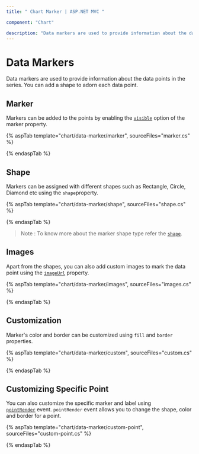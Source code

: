 ```yaml
---
title: " Chart Marker | ASP.NET MVC "

component: "Chart"

description: "Data markers are used to provide information about the data points in the series. You can add a shape to adorn each data point."
---
```


# Data Markers

Data markers are used to provide information about the data points in the series. You can add a shape to adorn
each data point.

<!-- markdownlint-disable MD036 -->

## Marker

<!-- markdownlint-disable MD036 -->

Markers can be added to the points by enabling the [`visible`](https://help.syncfusion.com/cr/aspnetcore-js2/Syncfusion.EJ2.Charts.ChartSeries.html#Syncfusion_EJ2_Charts_ChartSeries_Marker)
option of the marker property.

{% aspTab template="chart/data-marker/marker", sourceFiles="marker.cs" %}

{% endaspTab %}

## Shape

Markers can be assigned with different shapes such as Rectangle, Circle, Diamond etc using the `shape`property.

{% aspTab template="chart/data-marker/shape", sourceFiles="shape.cs" %}

{% endaspTab %}

>Note : To know more about the marker shape type refer the [`shape`](https://help.syncfusion.com/cr/aspnetcore-js2/Syncfusion.EJ2.Charts.ChartMarkerSettings.html#Syncfusion_EJ2_Charts_ChartMarkerSettings_Shape).

## Images

Apart from the shapes, you can also add custom images to mark the data point using the
[`imageUrl`](https://help.syncfusion.com/cr/aspnetcore-js2/Syncfusion.EJ2.Charts.ChartMarkerSettings.html#Syncfusion_EJ2_Charts_ChartMarkerSettings_ImageUrl) property.

{% aspTab template="chart/data-marker/images", sourceFiles="images.cs" %}

{% endaspTab %}

## Customization

Marker's color and border can be customized using `fill` and `border` properties.

{% aspTab template="chart/data-marker/custom", sourceFiles="custom.cs" %}

{% endaspTab %}

## Customizing Specific Point

You can also customize the specific marker and label using
[`pointRender`](https://help.syncfusion.com/cr/aspnetcore-js2/Syncfusion.EJ2.Charts.Chart.html#Syncfusion_EJ2_Charts_Chart_PointRender) event.
`pointRender` event allows you to change the shape, color and border for a point.

{% aspTab template="chart/data-marker/custom-point", sourceFiles="custom-point.cs" %}

{% endaspTab %}